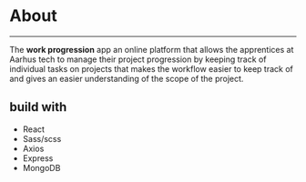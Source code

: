 
# About
---

The **work progression** app an online platform that allows the apprentices at Aarhus tech to manage their project progression by keeping track of individual tasks on projects that makes the workflow easier to keep track of and gives an easier understanding of the scope of the project.



## build with

* React
* Sass/scss
* Axios
* Express
* MongoDB
